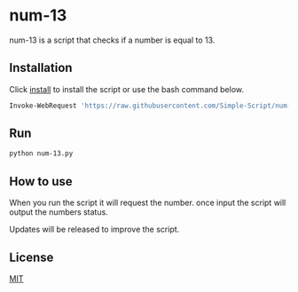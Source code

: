 # num-13

num-13 is a script that checks if a number is equal to 13.

## Installation

Click [install](https://Simple-Script.github.io/num-13/13.py) to install the script or use the bash command below.

```bash
Invoke-WebRequest 'https://raw.githubusercontent.com/Simple-Script/num-13/main/num-13.py' -OutFile ./num-13.py
```

## Run

```bash
python num-13.py
```

## How to use

When you run the script it will request the number. once input the script will output the numbers status.

Updates will be released to improve the script.

## License

[MIT](https://choosealicense.com/licenses/mit/)
